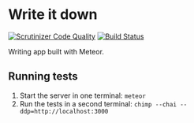 # Write it down

[![Scrutinizer Code Quality](https://scrutinizer-ci.com/g/yhoiseth/writeitdown/badges/quality-score.png?b=master)](https://scrutinizer-ci.com/g/yhoiseth/writeitdown/?branch=master)
[![Build Status](https://scrutinizer-ci.com/g/yhoiseth/writeitdown/badges/build.png?b=master)](https://scrutinizer-ci.com/g/yhoiseth/writeitdown/build-status/master)

Writing app built with Meteor.

## Running tests
1. Start the server in one terminal: `meteor`
2. Run the tests in a second terminal: `chimp --chai --ddp=http://localhost:3000`
